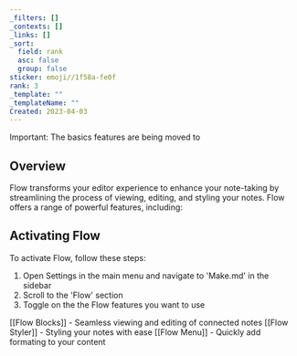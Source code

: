 ```yaml
---
_filters: []
_contexts: []
_links: []
_sort:
  field: rank
  asc: false
  group: false
sticker: emoji//1f58a-fe0f
rank: 3
_template: ""
_templateName: ""
Created: 2023-04-03
---
```

Important: The basics features are being moved to 

## Overview
Flow transforms your editor experience to enhance your note-taking by streamlining the process of viewing, editing, and styling your notes. Flow offers a range of powerful features, including:

## Activating Flow
To activate Flow, follow these steps:
1. Open Settings in the main menu and navigate to 'Make.md' in the sidebar
2. Scroll to the 'Flow' section
3. Toggle on the the Flow features you want to use

[[Flow Blocks]] - Seamless viewing and editing of connected notes
[[Flow Styler]] - Styling your notes with ease
[[Flow Menu]] - Quickly add formating to your content